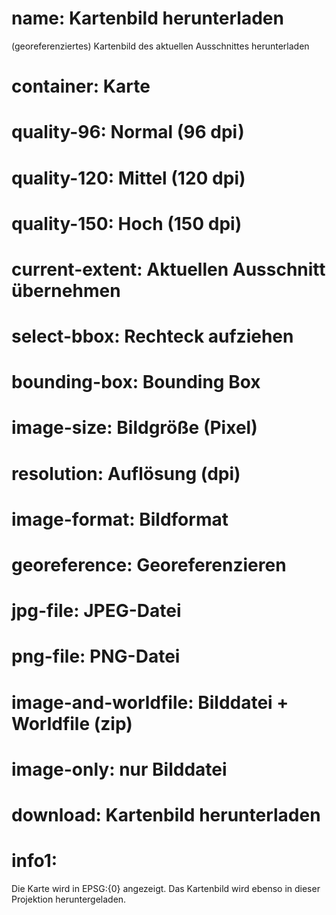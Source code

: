 ﻿# name: Kartenbild herunterladen

(georeferenziertes) Kartenbild des aktuellen Ausschnittes herunterladen

# container: Karte

# quality-96: Normal (96 dpi)
# quality-120: Mittel (120 dpi)
# quality-150: Hoch (150 dpi)

# current-extent: Aktuellen Ausschnitt übernehmen
# select-bbox: Rechteck aufziehen

# bounding-box: Bounding Box
# image-size: Bildgröße (Pixel)
# resolution: Auflösung (dpi)
# image-format: Bildformat
# georeference: Georeferenzieren

# jpg-file: JPEG-Datei
# png-file: PNG-Datei

# image-and-worldfile: Bilddatei + Worldfile (zip)
# image-only: nur Bilddatei

# download: Kartenbild herunterladen

# info1:

Die Karte wird in EPSG:{0} angezeigt. 
Das Kartenbild wird ebenso in dieser Projektion heruntergeladen.

